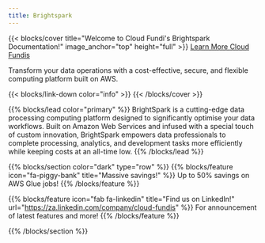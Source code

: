```yaml
---
title: Brightspark
---
```


{{< blocks/cover title="Welcome to Cloud Fundi's Brightspark Documentation!" image_anchor="top" height="full" >}}
<a class="btn btn-lg btn-primary me-3 mb-4" href="/docs/"> Learn More
<i class="fas fa-arrow-alt-circle-right ms-2"></i> </a>
<a class="btn btn-lg btn-secondary me-3 mb-4" href="https://cloud-fundis.co.za/">
Cloud Fundis <i class="fas fa-arrow-alt-circle-right ms-2 "></i> </a>

<p class="lead mt-5">Transform your data operations with a cost-effective, secure, and flexible computing platform built on AWS.</p>
{{< blocks/link-down color="info" >}}
{{< /blocks/cover >}}

{{% blocks/lead color="primary" %}} BrightSpark is a cutting-edge data
processing computing platform designed to significantly optimise your data
workflows. Built on Amazon Web Services and infused with a special touch of
custom innovation, BrightSpark empowers data professionals to complete
processing, analytics, and development tasks more efficiently while keeping
costs at an all-time low. {{% /blocks/lead %}}

{{% blocks/section color="dark" type="row" %}}
{{% blocks/feature icon="fa-piggy-bank" title="Massive savings!" %}} Up to 50%
savings on AWS Glue jobs! {{% /blocks/feature %}}

{{% blocks/feature icon="fab fa-linkedin" title="Find us on LinkedIn!" url="https://za.linkedin.com/company/cloud-fundis" %}}
For announcement of latest features and more! {{% /blocks/feature %}}

{{% /blocks/section %}}
